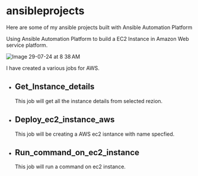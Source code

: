 # ansibleprojects

Here are some of my ansible projects built with Ansible Automation Platform

Using Ansible Automation Platform to build a EC2 Instance in Amazon Web service platform.


![Image 29-07-24 at 8 38 AM](https://github.com/user-attachments/assets/260ed3b9-c5eb-4876-8053-0b6623560bbd)

I have created a various jobs for AWS.

- ## Get_Instance_details
  This job will get all the instance details from selected rezion.


- ## Deploy_ec2_instance_aws
  This job will be creating a AWS ec2 isntance with name specfied.


- ## Run_command_on_ec2_instance
  This job will run a command on ec2 instance.

  

